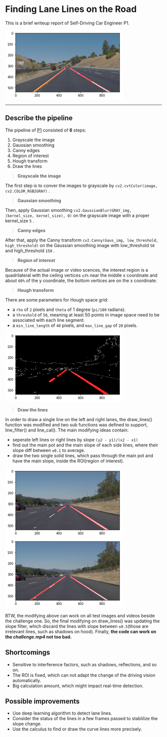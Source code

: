 # **Finding Lane Lines on the Road** 

[//]: # (Image References)
[image0]: ./img0_solidYellowCurve2.png
[image1]: ./img1_solidWhiteRight_hough.png
[image2]: ./img2_solidWhiteRight_draw.png
[image3]: ./img3_solidWhiteRight_line.png

This is a brief writeup report of Self-Driving Car Engineer P1.

![alt text][image0]

---
   

## **Describe the pipeline**

The pipeline of [P1](./P1.ipynb) consisted of **6** steps:
1. Grayscale the image
2. Gaussian smoothing
3. Canny edges
4. Region of interest
5. Hough transform
6. Draw the lines

> **Grayscale the image**

The first step is to conver the images to grayscale by `cv2.cvtColor(image, cv2.COLOR_RGB2GRAY)` .

> **Gaussian smoothing**

Then, apply Gaussian smoothing `cv2.GaussianBlur(GRAY_img, (kernel_size, kernel_size), 0)` on the grayscale image with a proper kernel_size `5` .

> **Canny edges**

After that, apply the Canny transform `cv2.Canny(Gaus_img, low_threshold, high_threshold)` on the Gaussian smoothing image with low_threshold `50` and high_threshold `150` .

> **Region of interest**

Because of the actual image or video scences, the interest region is a quadrilateral with the ceiling vertices `±3%` near the middle x coordinate and about `60%` of the y coordinate, the bottom vertices are on the x coordinate.

> **Hough transform**

There are some parameters for Hough space grid:

- a `rho` of `2` pixels and `theta` of 1 degree (`pi/180` radians). 
- a `threshold` of `50`, meaning at least 50 points in image space need to be associated with each line segment. 
- a `min_line_length` of `40` pixels, and `max_line_gap` of `20` pixels.

![alt text][image1] 

> **Draw the lines**

In order to draw a single line on the left and right lanes, the draw_lines() function was modified and two sub functions was defined to support, line_filter() and line_cal(). The main modifying ideas contain:

- seperate left lines or right lines by slope `(y2 - y1)/(x2 - x1)`
- find out the main pot and the main slope of each side lines, where their slope diff between `±0.1` to average.
- draw the two single solid lines, which pass through the main pot and have the main slope, inside the ROI(region of interest).

![alt text][image2] ![alt text][image3]

BTW, the modifying above can work on all test images and videos beside the challenge one. 
So, the final modifying on draw_lines() was updating the slope filter, which discard the lines with slope between `±0.5`(those are irrelevant lines, such as shadows on hood). 
Finally, **the code can work on the _challenge.mp4_ not too bad.**
   
## **Shortcomings**

- Sensitive to interference factors, such as shadows, reflections, and so on.
- The ROI is fixed, which can not adapt the change of the driving vision automatically.
- Big calculation amount, which might impact real-time detection.   

## **Possible improvements**

- Use deep learning algorithm to detect lane lines.
- Consider the status of the lines in a few frames passed to stablilize the slope change.
- Use the calculus to find or draw the curve lines more precisely.